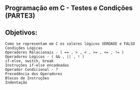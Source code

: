 ## Programação em C - Testes e Condições (PARTE3)

## Objetivos:

    Como se representam em C os valores lógicos VERDADE e FALSO
    Condições Lógicas
    Operadores Relacionais - ( == , > , < , >= , <= , != )
    Operadores Lógicos - ( && , || , ! )
    if-else, switch, break
    Instruções if-else encadeadas
    Operador Condicional - ?
    Precedência dos Operadores
    Blocos de Instruções
    Indentação
